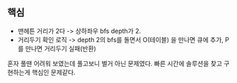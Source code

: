 ## 핵심
- 맨헤튼 거리가 2다 -> 상하좌우 bfs depth가 2.
- 거리두기 확인 로직 -> depth 2의 bfs를 돌면서 O(테이블) 을 만나면 큐에 추가, P를 만나면 거리두기 실패(반환)

혼자 풀땐 어려워 보였는데 풀고보니 별거 아닌 문제였다. 빠른 시간에 솔루션을 찾고 구현하는게 핵심인 문제같다.